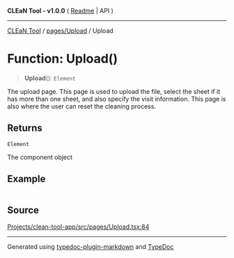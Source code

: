 **CLEaN Tool - v1.0.0** ( [Readme](../../../README.md) \| API )

***

[CLEaN Tool](../../../modules.md) / [pages/Upload](../README.md) / Upload

# Function: Upload()

> **Upload**(): `Element`

The upload page.
This page is used to upload the file, select the sheet if it has more than one sheet, and also specify the visit information.
This page is also where the user can reset the cleaning process.

## Returns

`Element`

The component object

## Example

```ts

```

## Source

[Projects/clean-tool-app/src/pages/Upload.tsx:84](https://github.com/yuckyh/clean-tool-app/)

***

Generated using [typedoc-plugin-markdown](https://www.npmjs.com/package/typedoc-plugin-markdown) and [TypeDoc](https://typedoc.org/)
